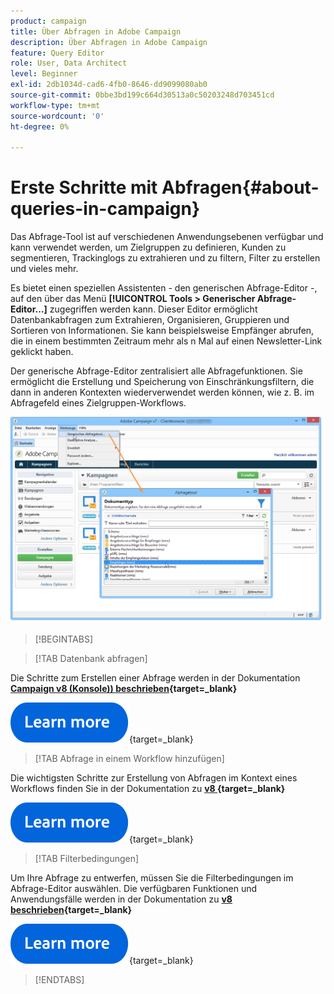 ```yaml
---
product: campaign
title: Über Abfragen in Adobe Campaign
description: Über Abfragen in Adobe Campaign
feature: Query Editor
role: User, Data Architect
level: Beginner
exl-id: 2db1034d-cad6-4fb0-8646-dd9099080ab0
source-git-commit: 0bbe3bd199c664d30513a0c50203248d703451cd
workflow-type: tm+mt
source-wordcount: '0'
ht-degree: 0%

---
```


# Erste Schritte mit Abfragen{#about-queries-in-campaign}

Das Abfrage-Tool ist auf verschiedenen Anwendungsebenen verfügbar und kann verwendet werden, um Zielgruppen zu definieren, Kunden zu segmentieren, Trackinglogs zu extrahieren und zu filtern, Filter zu erstellen und vieles mehr.

Es bietet einen speziellen Assistenten - den generischen Abfrage-Editor -, auf den über das Menü **[!UICONTROL Tools > Generischer Abfrage-Editor…]** zugegriffen werden kann. Dieser Editor ermöglicht Datenbankabfragen zum Extrahieren, Organisieren, Gruppieren und Sortieren von Informationen. Sie kann beispielsweise Empfänger abrufen, die in einem bestimmten Zeitraum mehr als n Mal auf einen Newsletter-Link geklickt haben.

Der generische Abfrage-Editor zentralisiert alle Abfragefunktionen. Sie ermöglicht die Erstellung und Speicherung von Einschränkungsfiltern, die dann in anderen Kontexten wiederverwendet werden können, wie z. B. im Abfragefeld eines Zielgruppen-Workflows.

![Zugriff auf den Abfrage-Editor und Auswahl einer Tabelle](assets/query_editor_nveau_21.png)


>[!BEGINTABS]

>[!TAB Datenbank abfragen]

Die Schritte zum Erstellen einer Abfrage werden in der Dokumentation **[Campaign v8 (Konsole)) beschrieben](https://experienceleague.adobe.com/en/docs/campaign/campaign-v8/data/query/query-editor){target=_blank}**


[![Bild](../../assets/do-not-localize/learn-more-button.svg)](https://experienceleague.adobe.com/en/docs/campaign/campaign-v8/data/query/query-editor){target=_blank}


>[!TAB Abfrage in einem Workflow hinzufügen]

Die wichtigsten Schritte zur Erstellung von Abfragen im Kontext eines Workflows finden Sie in der Dokumentation zu **[v8 ](https://experienceleague.adobe.com/de/docs/campaign/automation/workflows/wf-activities/targeting-activities/query){target=_blank}**

[![Bild](../../assets/do-not-localize/learn-more-button.svg)](https://experienceleague.adobe.com/de/docs/campaign/automation/workflows/wf-activities/targeting-activities/query){target=_blank}

>[!TAB Filterbedingungen]

Um Ihre Abfrage zu entwerfen, müssen Sie die Filterbedingungen im Abfrage-Editor auswählen. Die verfügbaren Funktionen und Anwendungsfälle werden in der Dokumentation zu **[v8 beschrieben](https://experienceleague.adobe.com/en/docs/campaign/campaign-v8/data/query/filter-conditions){target=_blank}**

[![Bild](../../assets/do-not-localize/learn-more-button.svg)](https://experienceleague.adobe.com/en/docs/campaign/campaign-v8/data/query/filter-conditions){target=_blank}

>[!ENDTABS]

